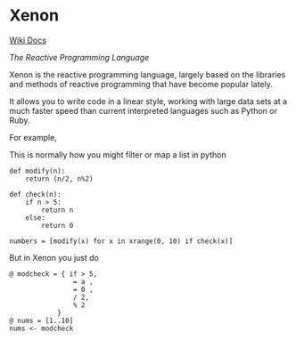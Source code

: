 # Xenon

[Wiki Docs](https://github.com/jweinst1/Xenon/wiki)

*The Reactive Programming Language*

Xenon is the reactive programming language, largely based on the libraries and methods of reactive programming
that have become popular lately.

It allows you to write code in a linear style, working with large data sets at a much faster speed than
current interpreted languages such as Python or Ruby.

For example,

This is normally how you might filter or map a list in python

```
def modify(n):
    return (n/2, n%2)
    
def check(n):
    if n > 5:
        return n
    else:
        return 0
        
numbers = [modify(x) for x in xrange(0, 10) if check(x)]
```
But in Xenon you just do

```
@ modcheck = { if > 5,
                = a , 
                = 0 ,
                / 2,
                % 2
            }
@ nums = [1..10]
nums <- modcheck
```